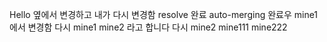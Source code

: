 Hello
옆에서 변경하고
내가 다시 변경함
resolve 완료
auto-merging 완료우
mine1에서 변경함
다시 mine1
mine2 라고 합니다
다시 mine2
mine111
mine222
